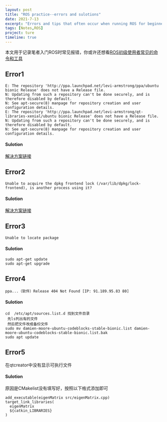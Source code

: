 ```yaml
---
layout: post
title: "ROS practice--errors and sulotions"
date: 2021-7-13
excerpt: "Errors and tips that often occur when running ROS for beginners."
tags: [Notes,ROS]
project: ture
timeline: true
---
```

<script type="text/javascript" src="http://tajs.qq.com/stats?sId=66526224" charset="UTF-8"></script>

本文用于记录笔者入门ROS时常见报错，你或许还想看[ROS初级使用者常见的命令和工具](https://sunrisinggg.github.io/ROS-basic-tools/ )

## Error1
```
E: The repository 'http://ppa.launchpad.net/levi-armstrong/ppa/ubuntu bionic Release' does not have a Release file.
N: Updating from such a repository can't be done securely, and is therefore disabled by default.
N: See apt-secure(8) manpage for repository creation and user configuration details.
E: The repository 'http://ppa.launchpad.net/levi-armstrong/qt-libraries-xenial/ubuntu bionic Release' does not have a Release file.
N: Updating from such a repository can't be done securely, and is therefore disabled by default.
N: See apt-secure(8) manpage for repository creation and user configuration details.
```

#### Sulotion
[解决方案链接](https://blog.csdn.net/m0_49448331/article/details/108354926 )

## Error2
```
Unable to acquire the dpkg frontend lock (/var/lib/dpkg/lock-frontend), is another process using it? 
```

#### Sulotion
[解决方案链接](https://www.jianshu.com/p/c9c425c56feb )

## Error3
```
Unable to locate package
```

#### Sulotion
```
sudo apt-get update
sudo apt-get upgrade
```

## Error4
```
ppa...（软件）Release 404 Not Found [IP: 91.189.95.83 80]
```

#### Sulotion

```
cd  /etc/apt/sources.list.d 找到文件目录
 先ls列出有的文件
 然后把文件改成备份文件
sudo mv damien-moore-ubuntu-codeblocks-stable-bionic.list damien-moore-ubuntu-codeblocks-stable-bionic.list.bak
sudo apt update
```

## Error5
在qtcreator中没有显示可执行文件

#### Sulotion
原因是CMakelist没有填写好，按照以下格式添加即可

```
add_executable(eigenMatrix src/eigenMatrix.cpp)
target_link_libraries(
  eigenMatrix
  ${catkin_LIBRARIES}
)
```

